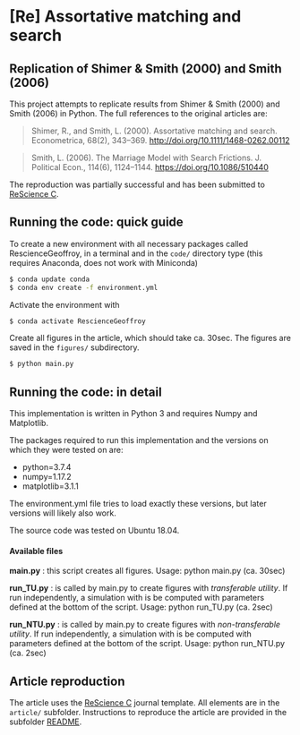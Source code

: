 # [Re] Assortative matching and search


## Replication of Shimer & Smith (2000) and Smith (2006)


This project attempts to replicate results from Shimer & Smith (2000) and Smith (2006) in Python. The full references to the original articles are:

> Shimer, R., and Smith, L. (2000). Assortative matching and search. Econometrica, 68(2), 343–369. http://doi.org/10.1111/1468-0262.00112

> Smith, L. (2006). The Marriage Model with Search Frictions. J. Political Econ., 114(6), 1124–1144. https://doi.org/10.1086/510440

The reproduction was partially successful and has been submitted to [ReScience C](https://rescience.github.io/).


## Running the code: quick guide

To create a new environment with all necessary packages called RescienceGeoffroy, in a terminal and in the `code/` directory type (this requires Anaconda, does not work with Miniconda)

```bash
$ conda update conda
$ conda env create -f environment.yml
```

Activate the environment with

```bash
$ conda activate RescienceGeoffroy
```

Create all figures in the article, which should take ca. 30sec. The figures are saved in the `figures/` subdirectory.

```bash
$ python main.py
```




## Running the code: in detail

This implementation is written in Python 3 and requires Numpy and Matplotlib.

The packages required to run this implementation and the versions on which they were tested on are:

- python=3.7.4
- numpy=1.17.2
- matplotlib=3.1.1

The environment.yml file tries to load exactly these versions, but later versions will likely also work.

The source code was tested on Ubuntu 18.04.



#### Available files

**main.py** : this script creates all figures.
Usage: python main.py (ca. 30sec)

**run_TU.py** : is called by main.py to create figures with *transferable utility*. If run independently, a simulation with is be computed with parameters defined at the bottom of the script.
Usage: python run_TU.py (ca. 2sec)

**run_NTU.py** : is called by main.py to create figures with *non-transferable utility*. If run independently, a simulation with is be computed with parameters defined at the bottom of the script.
Usage: python run_NTU.py (ca. 2sec)


## Article reproduction

The article uses the [ReScience C](https://rescience.github.io/) journal template. All elements are in the `article/` subfolder. Instructions to reproduce the article are provided in the subfolder [README](article/README.md).
